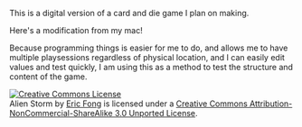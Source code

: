 This is a digital version of a card and die game I plan on making.

Here's a modification from my mac!

Because programming things is easier for me to do, and allows me to have multiple playsessions regardless of physical location, and I can easily edit values and test quickly, I am using this as a method to test the structure and content of the game.

<a rel="license" href="http://creativecommons.org/licenses/by-nc-sa/3.0/"><img alt="Creative Commons License" style="border-width:0" src="http://i.creativecommons.org/l/by-nc-sa/3.0/88x31.png" /></a><br /><span xmlns:dct="http://purl.org/dc/terms/" href="http://purl.org/dc/dcmitype/InteractiveResource" property="dct:title" rel="dct:type">Alien Storm</span> by <a xmlns:cc="http://creativecommons.org/ns#" href="http://www.ignisphaseone.com" property="cc:attributionName" rel="cc:attributionURL">Eric Fong</a> is licensed under a <a rel="license" href="http://creativecommons.org/licenses/by-nc-sa/3.0/">Creative Commons Attribution-NonCommercial-ShareAlike 3.0 Unported License</a>.